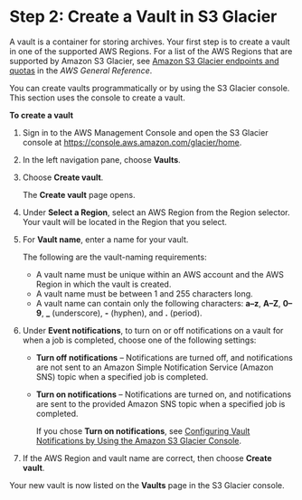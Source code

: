 # Step 2: Create a Vault in S3 Glacier<a name="getting-started-create-vault"></a>

A vault is a container for storing archives\. Your first step is to create a vault in one of the supported AWS Regions\. For a list of the AWS Regions that are supported by Amazon S3 Glacier, see [ Amazon S3 Glacier endpoints and quotas](https://docs.aws.amazon.com/general/latest/gr/glacier-service.html) in the *AWS General Reference*\.

You can create vaults programmatically or by using the S3 Glacier console\. This section uses the console to create a vault\.

**To create a vault**

1. Sign in to the AWS Management Console and open the S3 Glacier console at [https://console\.aws\.amazon\.com/glacier/home](https://console.aws.amazon.com/glacier/home)\.

1. In the left navigation pane, choose **Vaults**\.

1. Choose **Create vault**\.

   The **Create vault** page opens\.

1. Under **Select a Region**, select an AWS Region from the Region selector\. Your vault will be located in the Region that you select\.

1. For **Vault name**, enter a name for your vault\.

   The following are the vault\-naming requirements:
   + A vault name must be unique within an AWS account and the AWS Region in which the vault is created\.
   + A vault name must be between 1 and 255 characters long\.
   + A vault name can contain only the following characters: **a–z**, **A–Z**, **0–9**, **\_** \(underscore\), **\-** \(hyphen\), and **\.** \(period\)\.

1. Under **Event notifications**, to turn on or off notifications on a vault for when a job is completed, choose one of the following settings:
   + **Turn off notifications** – Notifications are turned off, and notifications are not sent to an Amazon Simple Notification Service \(Amazon SNS\) topic when a specified job is completed\. 
   + **Turn on notifications** – Notifications are turned on, and notifications are sent to the provided Amazon SNS topic when a specified job is completed\. 

     If you chose **Turn on notifications**, see [Configuring Vault Notifications by Using the Amazon S3 Glacier Console](https://docs.aws.amazon.com/amazonglacier/latest/dev/configuring-notifications-console.html)\.

1. If the AWS Region and vault name are correct, then choose **Create vault**\. 

Your new vault is now listed on the **Vaults** page in the S3 Glacier console\.